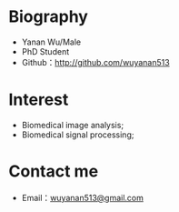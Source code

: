 # Biography

 - Yanan Wu/Male
 - PhD Student 
 - Github：http://github.com/wuyanan513
# Interest
 - Biomedical image analysis; 
 - Biomedical signal processing; 

# Contact me

- Email：wuyanan513@gmail.com
